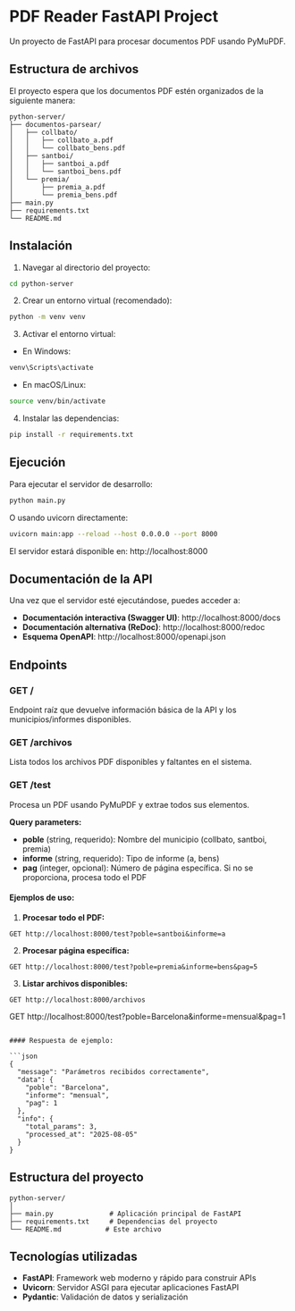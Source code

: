 # PDF Reader FastAPI Project

Un proyecto de FastAPI para procesar documentos PDF usando PyMuPDF.

## Estructura de archivos

El proyecto espera que los documentos PDF estén organizados de la siguiente manera:

```
python-server/
├── documentos-parsear/
│   ├── collbato/
│   │   ├── collbato_a.pdf
│   │   └── collbato_bens.pdf
│   ├── santboi/
│   │   ├── santboi_a.pdf
│   │   └── santboi_bens.pdf
│   └── premia/
│       ├── premia_a.pdf
│       └── premia_bens.pdf
├── main.py
├── requirements.txt
└── README.md
```

## Instalación

1. Navegar al directorio del proyecto:

```bash
cd python-server
```

2. Crear un entorno virtual (recomendado):

```bash
python -m venv venv
```

3. Activar el entorno virtual:

- En Windows:

```bash
venv\Scripts\activate
```

- En macOS/Linux:

```bash
source venv/bin/activate
```

4. Instalar las dependencias:

```bash
pip install -r requirements.txt
```

## Ejecución

Para ejecutar el servidor de desarrollo:

```bash
python main.py
```

O usando uvicorn directamente:

```bash
uvicorn main:app --reload --host 0.0.0.0 --port 8000
```

El servidor estará disponible en: http://localhost:8000

## Documentación de la API

Una vez que el servidor esté ejecutándose, puedes acceder a:

- **Documentación interactiva (Swagger UI)**: http://localhost:8000/docs
- **Documentación alternativa (ReDoc)**: http://localhost:8000/redoc
- **Esquema OpenAPI**: http://localhost:8000/openapi.json

## Endpoints

### GET /
Endpoint raíz que devuelve información básica de la API y los municipios/informes disponibles.

### GET /archivos
Lista todos los archivos PDF disponibles y faltantes en el sistema.

### GET /test
Procesa un PDF usando PyMuPDF y extrae todos sus elementos.

**Query parameters:**
- **poble** (string, requerido): Nombre del municipio (collbato, santboi, premia)
- **informe** (string, requerido): Tipo de informe (a, bens)
- **pag** (integer, opcional): Número de página específica. Si no se proporciona, procesa todo el PDF

#### Ejemplos de uso:

1. **Procesar todo el PDF:**
```
GET http://localhost:8000/test?poble=santboi&informe=a
```

2. **Procesar página específica:**
```
GET http://localhost:8000/test?poble=premia&informe=bens&pag=5
```

3. **Listar archivos disponibles:**
```
GET http://localhost:8000/archivos
```
GET http://localhost:8000/test?poble=Barcelona&informe=mensual&pag=1
```

#### Respuesta de ejemplo:

```json
{
  "message": "Parámetros recibidos correctamente",
  "data": {
    "poble": "Barcelona",
    "informe": "mensual",
    "pag": 1
  },
  "info": {
    "total_params": 3,
    "processed_at": "2025-08-05"
  }
}
```

## Estructura del proyecto

```
python-server/
│
├── main.py              # Aplicación principal de FastAPI
├── requirements.txt     # Dependencias del proyecto
└── README.md           # Este archivo
```

## Tecnologías utilizadas

- **FastAPI**: Framework web moderno y rápido para construir APIs
- **Uvicorn**: Servidor ASGI para ejecutar aplicaciones FastAPI
- **Pydantic**: Validación de datos y serialización
